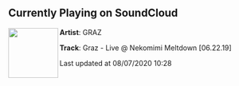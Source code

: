 ## Currently Playing on SoundCloud

[<img align="left" width="100" src="https://i1.sndcdn.com/artworks-W2z4qYgIhhG9iGlO-Kycp9Q-t50x50.jpg">](https://soundcloud.com/grazcore/live-nekomimi-meltdown)

**Artist**: GRAZ 

**Track**: Graz - Live @ Nekomimi Meltdown [06.22.19]

Last updated at 08/07/2020 10:28
